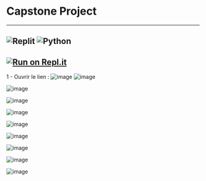 # Capstone Project 
---------------------------
![Replit](https://img.shields.io/badge/Replit-DD1200?style=for-the-badge&logo=Replit&logoColor=white) ![Python](https://img.shields.io/badge/python-3670A0?style=for-the-badge&logo=python&logoColor=ffdd54)<br>
---------------------------
[![Run on Repl.it](https://replit.com/@yahia-kplr/KplrWebSCRAPINGTemplate?v=1)](https://replit.com/@yahia-kplr/KplrWebSCRAPINGTemplate?v=1)
---------------------------
1 - Ouvrir le lien : ![image](https://replit.com/@yahia-kplr/KplrWebSCRAPINGTemplate?v=1)
![image](https://user-images.githubusercontent.com/123749462/224277876-64fd1460-00c4-468d-a2ac-33a404d663ba.png)


![image](https://user-images.githubusercontent.com/123749462/224278332-8f4246cb-82bd-4e4b-bb9e-0708749852a8.png)

![image](https://user-images.githubusercontent.com/123749462/224278686-e0c96d03-beeb-40c3-a095-146eaf1dff9d.png)

![image](https://user-images.githubusercontent.com/123749462/224278959-553d1a8c-e3fe-4a37-a402-967eecbc41af.png)

![image](https://user-images.githubusercontent.com/123749462/224279259-cc9c925e-23f0-4364-affc-9299f5561831.png)

![image](https://user-images.githubusercontent.com/123749462/224279585-cd0a89f6-496b-4e66-a34c-71d99c136f15.png)

![image](https://user-images.githubusercontent.com/123749462/224279800-2a7e19b2-5a23-4c74-b704-48eb31394473.png)

![image](https://user-images.githubusercontent.com/123749462/224280059-89a5aa41-58af-4d27-b878-9b044a80ed94.png)

![image](https://user-images.githubusercontent.com/123749462/224280444-73306e13-91ba-4002-b4cd-10ead4b35a38.png)
